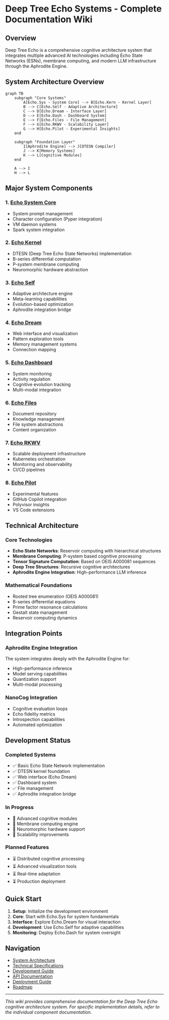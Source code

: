 
# Deep Tree Echo Systems - Complete Documentation Wiki

## Overview

Deep Tree Echo is a comprehensive cognitive architecture system that integrates multiple advanced AI technologies including Echo State Networks (ESNs), membrane computing, and modern LLM infrastructure through the Aphrodite Engine.

## System Architecture Overview

```mermaid
graph TB
    subgraph "Core Systems"
        A[Echo.Sys - System Core] --> B[Echo.Kern - Kernel Layer]
        B --> C[Echo.Self - Adaptive Architecture]
        C --> D[Echo.Dream - Interface Layer]
        D --> E[Echo.Dash - Dashboard System]
        E --> F[Echo.Files - File Management]
        F --> G[Echo.RKWV - Scalability Layer]
        G --> H[Echo.Pilot - Experimental Insights]
    end

    subgraph "Foundation Layer"
        I[Aphrodite Engine] --> J[DTESN Compiler]
        J --> K[Memory Systems]
        K --> L[Cognitive Modules]
    end

    A --> I
    H --> L
```

## Major System Components

### 1. [Echo System Core](echo-sys.md)
- System prompt management
- Character configuration (Pyper integration)
- VM daemon systems
- Spark system integration

### 2. [Echo Kernel](echo-kern.md)
- DTESN (Deep Tree Echo State Networks) implementation
- B-series differential computation
- P-system membrane computing
- Neuromorphic hardware abstraction

### 3. [Echo Self](echo-self.md)
- Adaptive architecture engine
- Meta-learning capabilities
- Evolution-based optimization
- Aphrodite integration bridge

### 4. [Echo Dream](echo-dream.md)
- Web interface and visualization
- Pattern exploration tools
- Memory management systems
- Connection mapping

### 5. [Echo Dashboard](echo-dash.md)
- System monitoring
- Activity regulation
- Cognitive evolution tracking
- Multi-modal integration

### 6. [Echo Files](echo-files.md)
- Document repository
- Knowledge management
- File system abstractions
- Content organization

### 7. [Echo RKWV](echo-rkwv.md)
- Scalable deployment infrastructure
- Kubernetes orchestration
- Monitoring and observability
- CI/CD pipelines

### 8. [Echo Pilot](echo-pilot.md)
- Experimental features
- GitHub Copilot integration
- Polyvisor insights
- VS Code extensions

## Technical Architecture

### Core Technologies
- **Echo State Networks**: Reservoir computing with hierarchical structures
- **Membrane Computing**: P-system based cognitive processing
- **Tensor Signature Computation**: Based on OEIS A000081 sequences
- **Deep Tree Structures**: Recursive cognitive architectures
- **Aphrodite Engine Integration**: High-performance LLM inference

### Mathematical Foundations
- Rooted tree enumeration (OEIS A000081)
- B-series differential equations
- Prime factor resonance calculations
- Gestalt state management
- Reservoir computing dynamics

## Integration Points

### Aphrodite Engine Integration
The system integrates deeply with the Aphrodite Engine for:
- High-performance inference
- Model serving capabilities
- Quantization support
- Multi-modal processing

### NanoCog Integration
- Cognitive evaluation loops
- Echo fidelity metrics
- Introspection capabilities
- Automated optimization

## Development Status

### Completed Systems
- ✅ Basic Echo State Network implementation
- ✅ DTESN kernel foundation
- ✅ Web interface (Echo Dream)
- ✅ Dashboard system
- ✅ File management
- ✅ Aphrodite integration bridge

### In Progress
- 🔄 Advanced cognitive modules
- 🔄 Membrane computing engine
- 🔄 Neuromorphic hardware support
- 🔄 Scalability improvements

### Planned Features
- ⏳ Distributed cognitive processing
- ⏳ Advanced visualization tools
- ⏳ Real-time adaptation
- ⏳ Production deployment

## Quick Start

1. **Setup**: Initialize the development environment
2. **Core**: Start with Echo.Sys for system fundamentals
3. **Interface**: Explore Echo.Dream for visual interaction
4. **Development**: Use Echo.Self for adaptive capabilities
5. **Monitoring**: Deploy Echo.Dash for system oversight

## Navigation

- [System Architecture](architecture/overview.md)
- [Technical Specifications](technical/specifications.md)
- [Development Guide](development/guide.md)
- [API Documentation](api/reference.md)
- [Deployment Guide](deployment/guide.md)
- [Roadmap](roadmap.md)

---

*This wiki provides comprehensive documentation for the Deep Tree Echo cognitive architecture system. For specific implementation details, refer to the individual component documentation.*
